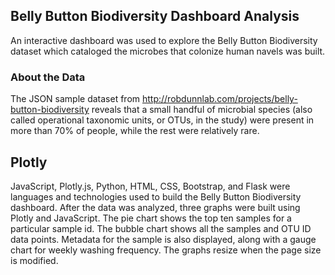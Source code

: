 ## Belly Button Biodiversity Dashboard Analysis
An interactive dashboard was used to explore the Belly Button Biodiversity dataset which cataloged the microbes that colonize human navels was built. 

### About the Data
The JSON sample dataset from http://robdunnlab.com/projects/belly-button-biodiversity reveals that a small handful of microbial species (also called operational taxonomic units, or OTUs, in the study) were present in more than 70% of people, while the rest were relatively rare.

## Plotly
JavaScript, Plotly.js, Python, HTML, CSS, Bootstrap, and Flask were languages and technologies used to build the Belly Button Biodiversity dashboard. After the data was analyzed, three graphs were built using Plotly and JavaScript. The pie chart shows the top ten samples for a particular sample id. The bubble chart shows all the samples and OTU ID data points. Metadata for the sample is also displayed, along with a gauge chart for weekly washing frequency. The graphs resize when the page size is modified.
